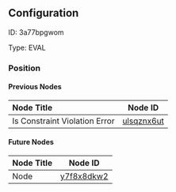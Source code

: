 # <nil>
## Configuration
ID:  3a77bpgwom

Type: EVAL 








### Position

#### Previous Nodes
| Node Title | Node ID |
| :------------- | ------------ |
| Is Constraint Violation Error | [ulsqznx6ut](./ulsqznx6ut.md) | 
 
 #### Future Nodes
| Node Title | Node ID |
| :------------- | ------------ |
| Node |[y7f8x8dkw2](./y7f8x8dkw2.md) | 
